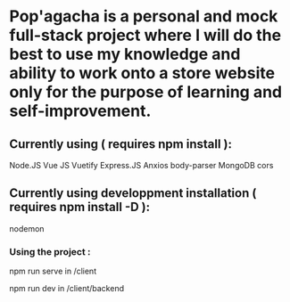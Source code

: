 # Pop'agacha is a personal and mock full-stack project  where I will do the best to use my knowledge and ability to work onto a store website only for the purpose of learning and self-improvement.

## Currently using ( requires npm install ):

Node.JS
Vue JS
Vuetify
Express.JS
Anxios
body-parser
MongoDB
cors

## Currently using developpment installation ( requires npm install -D ):

nodemon



### Using the project : 

npm run serve in /client

npm run dev in /client/backend 